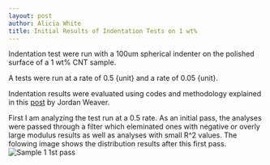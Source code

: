 ```yaml
---
layout: post
author: Alicia White
title: Initial Results of Indentation Tests on 1 wt%
---
```


Indentation test were run with a 100um spherical indenter on the polished surface of a 1 wt% CNT sample.

A tests were run at a rate of 0.5 {unit} and a rate of 0.05 {unit}.

Indentation results were evaluated using codes and methodology explained in this [post](http://tonyfast.com/nsf-goali/2015/01/22/NISSAA-Code-Structure/) by Jordan Weaver.

First I am analyzing the test run at a 0.5 rate.  As an initial pass, the analyses were passed through a filter which eleminated ones with negative or overly large modulus results as well as analyses with small R^2 values.  The folowing image shows the distribution results after this first pass.  
 ![Sample 1 1st pass](https://farm8.staticflickr.com/7665/17135901912_947001ace6_o_d.jpg)

